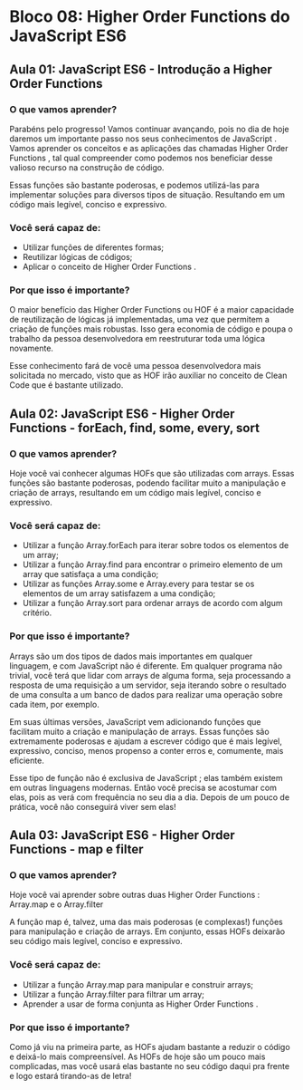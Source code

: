 # Bloco 08: Higher Order Functions do JavaScript ES6

## Aula 01: JavaScript ES6 - Introdução a Higher Order Functions

### O que vamos aprender?

Parabéns pelo progresso! Vamos continuar avançando, pois no dia de hoje daremos um importante passo nos seus conhecimentos de JavaScript . Vamos aprender os conceitos e as aplicações das chamadas Higher Order Functions , tal qual compreender como podemos nos beneficiar desse valioso recurso na construção de código.

Essas funções são bastante poderosas, e podemos utilizá-las para implementar soluções para diversos tipos de situação. Resultando em um código mais legível, conciso e expressivo.

### Você será capaz de:

- Utilizar funções de diferentes formas;
- Reutilizar lógicas de códigos;
- Aplicar o conceito de Higher Order Functions .

### Por que isso é importante?

O maior benefício das Higher Order Functions ou HOF é a maior capacidade de reutilização de lógicas já implementadas, uma vez que permitem a criação de funções mais robustas. Isso gera economia de código e poupa o trabalho da pessoa desenvolvedora em reestruturar toda uma lógica novamente.

Esse conhecimento fará de você uma pessoa desenvolvedora mais solicitada no mercado, visto que as HOF irão auxiliar no conceito de Clean Code que é bastante utilizado.

## Aula 02: JavaScript ES6 - Higher Order Functions - forEach, find, some, every, sort

### O que vamos aprender?

Hoje você vai conhecer algumas HOFs que são utilizadas com arrays. Essas funções são bastante poderosas, podendo facilitar muito a manipulação e criação de arrays, resultando em um código mais legível, conciso e expressivo.

### Você será capaz de:

- Utilizar a função Array.forEach para iterar sobre todos os elementos de um array;
- Utilizar a função Array.find para encontrar o primeiro elemento de um array que satisfaça a uma condição;
- Utilizar as funções Array.some e Array.every para testar se os elementos de um array satisfazem a uma condição;
- Utilizar a função Array.sort para ordenar arrays de acordo com algum critério.

### Por que isso é importante?

Arrays são um dos tipos de dados mais importantes em qualquer linguagem, e com JavaScript não é diferente. Em qualquer programa não trivial, você terá que lidar com arrays de alguma forma, seja processando a resposta de uma requisição a um servidor, seja iterando sobre o resultado de uma consulta a um banco de dados para realizar uma operação sobre cada item, por exemplo.

Em suas últimas versões, JavaScript vem adicionando funções que facilitam muito a criação e manipulação de arrays. Essas funções são extremamente poderosas e ajudam a escrever código que é mais legível, expressivo, conciso, menos propenso a conter erros e, comumente, mais eficiente.

Esse tipo de função não é exclusiva de JavaScript ; elas também existem em outras linguagens modernas. Então você precisa se acostumar com elas, pois as verá com frequência no seu dia a dia. Depois de um pouco de prática, você não conseguirá viver sem elas!

## Aula 03: JavaScript ES6 - Higher Order Functions - map e filter

### O que vamos aprender?

Hoje você vai aprender sobre outras duas Higher Order Functions : Array.map e o Array.filter

A função map é, talvez, uma das mais poderosas (e complexas!) funções para manipulação e criação de arrays. Em conjunto, essas HOFs deixarão seu código mais legível, conciso e expressivo.

### Você será capaz de:

- Utilizar a função Array.map para manipular e construir arrays;
- Utilizar a função Array.filter para filtrar um array;
- Aprender a usar de forma conjunta as Higher Order Functions .

### Por que isso é importante?

Como já viu na primeira parte, as HOFs ajudam bastante a reduzir o código e deixá-lo mais compreensível. As HOFs de hoje são um pouco mais complicadas, mas você usará elas bastante no seu código daqui pra frente e logo estará tirando-as de letra!